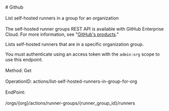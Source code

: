 <br>#     Github</br>
<br>List self-hosted runners in a group for an organization</br>
<br>The self-hosted runner groups REST API is available with GitHub Enterprise Cloud. For more information, see "[GitHub's products](https://docs.github.com/github/getting-started-with-github/githubs-products)."

Lists self-hosted runners that are in a specific organization group.

You must authenticate using an access token with the `admin:org` scope to use this endpoint.</br>
<br>Method: Get</br>
<br>OperationID: actions/list-self-hosted-runners-in-group-for-org</br>
<br>EndPoint:</br>
<br>/orgs/{org}/actions/runner-groups/{runner_group_id}/runners</br>
